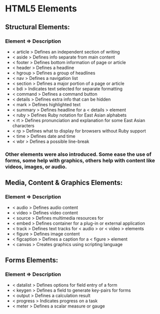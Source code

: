 # HTML5 Elements

## Structural Elements:
 
### Element => Description
 
* < article > Defines an independent section of writing
* < aside > Defines info separate from main content
* < footer > Defines bottom information of page or article
* < header > Defines a headline
* < hgroup > Defines a group of headlines
* < nav > Defines a navigation list
* < section > Defines a major portion of a page or article
* < bdi > Indicates text selected for separate formatting
* < command > Defines a command button
* < details > Defines extra info that can be hidden
* < mark > Defines highlighted text
* < summary > Defines headline for a < details > element
* < ruby > Defines Ruby notation for East Asian alphabets
* < rt > Defines pronunciation and explanation for some East Asian characters
* < rp > Defines what to display for browsers without Ruby support
* < time > Defines date and time
* < wbr > Defines a possible line-break
 
### Other elements were also introduced. Some ease the use of forms, some help with graphics, others help with content like videos, images, or audio.
 
## Media, Content & Graphics Elements:
 
### Element => Description
 
* < audio > Defines audio content
* < video > Defines video content
* < source > Defines multimedia resources for <audio> and <video> elements
* < embed > Defines container for a plug-in or external application
* < track > Defines text tracks for < audio > or < video > elements
* < figure > Defines image content
* < figcaption > Defines a caption for a < figure > element
* < canvas > Creates graphics using scripting language
 
## Forms Elements:
 
### Element => Description
 
* < datalist > Defines options for field entry of a form
* < keygen > Defines a field to generate key-pairs for forms
* < output > Defines a calculation result
* < progress > Indicates progress on a task
* < meter > Defines a scalar measure or gauge
